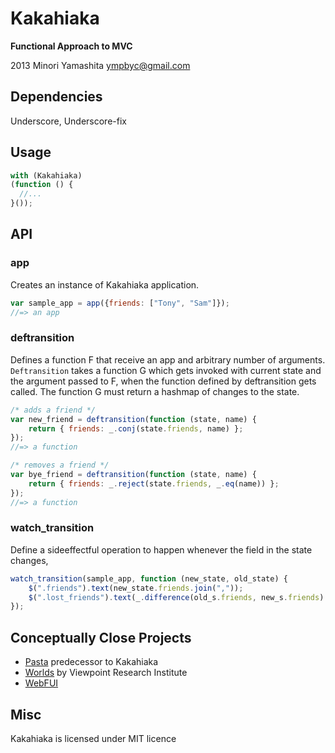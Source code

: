 Kakahiaka
=========

**Functional Approach to MVC**

2013 Minori Yamashita <ympbyc@gmail.com>

Dependencies
------------

Underscore, Underscore-fix


Usage
-----

```javascript
with (Kakahiaka)
(function () {
  //...
}());
```

API
---

### app

Creates an instance of Kakahiaka application.

```javascript
var sample_app = app({friends: ["Tony", "Sam"]});
//=> an app
```

### deftransition

Defines a function F that receive an app and arbitrary number of arguments.
`Deftransition` takes a function G which gets invoked with current state and the argument passed to F, when the function defined by deftransition gets called. The function G must return a hashmap of changes to the state.

```javascript
/* adds a friend */
var new_friend = deftransition(function (state, name) {
    return { friends: _.conj(state.friends, name) };
});
//=> a function

/* removes a friend */
var bye_friend = deftransition(function (state, name) {
    return { friends: _.reject(state.friends, _.eq(name)) };
});
//=> a function
```

### watch_transition

Define a sideeffectful operation to happen whenever the field in the state changes,

```javascript
watch_transition(sample_app, function (new_state, old_state) {
    $(".friends").text(new_state.friends.join(","));
    $(".lost_friends").text(_.difference(old_s.friends, new_s.friends).join(","));
});
```



Conceptually Close Projects
---------------------------

+ [Pasta](http://github.com/ympbyc/Pasta) predecessor to Kakahiaka
+ [Worlds](http://www.vpri.org/pdf/tr2011001_final_worlds.pdf) by Viewpoint Research Institute
+ [WebFUI](https://github.com/drcode/webfui)


Misc
----

Kakahiaka is licensed under MIT licence
